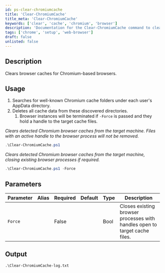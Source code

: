 ```yaml
---
id: ps-clear-chromiumcache
title: 'Clear-ChromiumCache'
title_meta: 'Clear-ChromiumCache'
keywords: ['clear', 'cache', 'chromium', 'browser']
description: 'Documentation for the Clear-ChromiumCache command to clear browser caches for Chromium-based browsers.'
tags: ['chrome', 'setup', 'web-browser']
draft: false
unlisted: false
---
```


## Description
Clears browser caches for Chromium-based browsers.

## Usage
1. Searches for well-known Chromium cache folders under each user's AppData directory.
2. Deletes all cache data from these discovered directories.
   1. Browser instances will be terminated if `-Force` is passed and they hold a handle to the target cache files.

*Clears detected Chromium browser caches from the target machine. Files with an active handle to the browser process will not be removed.*

```powershell
.\Clear-ChromiumCache.ps1
```

*Clears detected Chromium browser caches from the target machine, closing existing browser processes if required.*

```powershell
.\Clear-ChromiumCache.ps1 -Force
```

## Parameters
| Parameter | Alias | Required | Default | Type | Description                                                                |
| --------- | ----- | -------- | ------- | ---- | -------------------------------------------------------------------------- |
| `Force`   |       | False    |         | Bool | Closes existing browser processes with handles open to target cache files. |

## Output
`.\Clear-ChromiumCache-log.txt`



